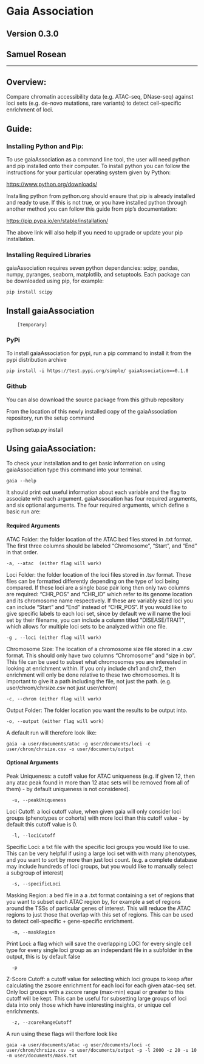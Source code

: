 # Gaia Association
## Version 0.3.0
## Samuel Rosean

****


## Overview:
Compare chromatin accessibility data (e.g. ATAC-seq, DNase-seq) against loci sets (e.g. de-novo mutations, rare variants) to detect cell-specific enrichment of loci.

## Guide:

### Installing Python and Pip:

To use gaiaAssociation as a command line tool, the user will need python and pip installed onto their computer. To install python you can follow the instructions for your particular operating system given by Python:

 https://www.python.org/downloads/

Installing python from python.org should ensure that pip is already installed and ready to use. If this is not true, or you have installed python through another method you can follow this guide from pip’s documentation:

 https://pip.pypa.io/en/stable/installation/

The above link will also help if you need to upgrade or update your pip installation.

### Installing Required Libraries
		
gaiaAssociation requires seven python dependancies: scipy, pandas, numpy, pyranges, seaborn, matplotlib, and setuptools. Each package can be downloaded using pip, for example:

    pip install scipy
		
## Install gaiaAssociation
	
		[Temporary]
### PyPi

To install gaiaAssociation for pypi, run a pip command to install it from the pypi distribution archive

	pip install -i https://test.pypi.org/simple/ gaiaAssociation==0.1.0
  
### Github

You can also download the source package from this github repository


From the location of this newly installed copy of the gaiaAssociation repository, run the setup command

 python setup.py install


## Using gaiaAssociation:

To check your installation and to get basic information on using gaiaAssociation type this command into your terminal.

	gaia --help

It should print out useful information about each variable and the flag to associate with each argument. gaiaAssocation has four required arguments, and six optional arguments. The four required arguments, which define a basic run are:

#### Required Arguments

ATAC Folder: the folder location of the ATAC bed files stored in .txt format. The first three columns should be labeled “Chromosome”, “Start”, and “End” in that order.

	-a, --atac  (either flag will work)

Loci Folder: the folder location of the loci files stored in .tsv format.
These files can be formatted differently depending on the type of loci being compared. If these loci are a single base pair long then only two columns are required: “CHR_POS” and “CHR_ID” which refer to its genome location and its chromosome name respectively. If these are variably sized loci you can include “Start” and “End” instead of “CHR_POS”. If you would like to give specific labels to each loci set, since by default we will name the loci set by their filename, you can include a column titled "DISEASE/TRAIT", which allows for multiple loci sets to be analyzed within one file.

	-g , --loci (either flag will work)

Chromosome Size: The location of a chromosome size file stored in a .csv format. This should only have two columns “Chromosome” and “size in bp”. This file can be used to subset what chromosomes you are interested in looking at enrichment within. If you only include chr1 and chr2, then enrichment will only be done relative to these two chromosomes. It is important to give it a path including the file, not just the path. (e.g. user/chrom/chrsize.csv not just user/chrom)

	-c, --chrom (either flag will work)

Output Folder: The folder location you want the results to be output into.

	-o, --output (either flag will work)

A default run will therefore look like:

```
gaia -a user/documents/atac -g user/documents/loci -c user/chrom/chrsize.csv -o user/documents/output
```

#### Optional Arguments

Peak Uniqueness: a cutoff value for ATAC uniqueness (e.g. if given 12, then any atac peak found in more than 12 atac sets will be removed from all of them) - by default uniqueness is not considered).

```
  -u, --peakUniqueness
```

Loci Cutoff: a loci cutoff value, when given gaia will only consider loci groups (phenotypes or cohorts) with more loci than this cutoff value - by default this cutoff value is 0.

```
  -l, --lociCutoff
```

Specific Loci: a txt file with the specific loci groups you would like to use. This can be very helpful if using a large loci set with with many phenotypes, and you want to sort by more than just loci count. (e.g. a complete database may include hundreds of loci groups, but you would like to manually select a subgroup of interest)

```
  -s, --specificLoci
```

Masking Region: a bed file in a a .txt format containing a set of regions that you want to subset each ATAC region by, for example a set of regions around the TSSs of particular genes of interest. This will reduce the ATAC regions to just those that overlap with this set of regions. This can be used to detect cell-specific + gene-specific enrichment.

```
  -m, --maskRegion
```

Print Loci: a flag which will save the overlapping LOCI for every single cell type for every single loci group as an independant file in a subfolder in the output, this is by default false

```
  -p
```

Z-Score Cutoff: a cutoff value for selecting which loci groups to keep after calculating the zscore enrichment for each loci for each given atac-seq set. Only loci groups with a zscore range (max-min) equal or greater to this cutoff will be kept. This can be useful for subsetting large groups of loci data into only those which have interesting insights, or unique cell enrichments.

```
  -z, --zcoreRangeCutoff
```

A run using these flags will therfore look like

```
gaia -a user/documents/atac -g user/documents/loci -c user/chrom/chrsize.csv -o user/documents/output -p -l 2000 -z 20 -u 10 -m user/documents/mask.txt
```
